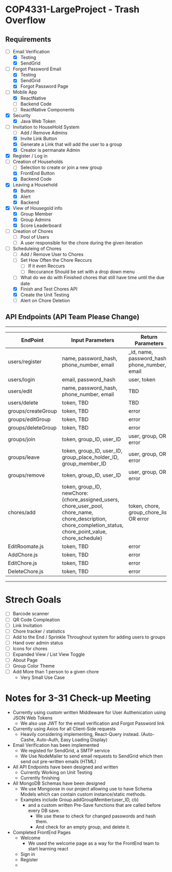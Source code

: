 # COP4331-LargeProject - Trash Overflow

## Requirements

- [ ] Email Verification
  - [x] Testing
  - [x] SendGrid
- [ ] Forgot Password Email
  - [x] Testing
  - [x] SendGrid
  - [x] Forgot Password Page
- [ ] Mobile App
  - [x] ReactNative
  - [ ] Backend Code
  - [ ] ReactNative Components
- [x] Security
  - [x] Java Web Token
- [ ] Invitation to HouseHold System
  - [ ] Add / Remove Admins
  - [x] Invite Link Button
  - [x] Generate a Link that will add the user to a group
  - [x] Creator is permanate Admin
- [x] Register / Log in
- [ ] Creation of Households
  - [ ] Selection to create or join a new group
  - [x] FrontEnd Button
  - [x] Backend Code
- [x] Leaving a Household
  - [x] Button
  - [x] Alert
  - [x] Backend
- [x] View of Housegold info
  - [x] Group Member
  - [x] Group Admins
  - [x] Score Leaderboard
- [ ] Creation of Chores
  - [ ] Pool of Users
  - [ ] A user responsible for the chore during the given iteration
- [ ] Scheduleing of Chores
  - [ ] Add / Remove User to Chores
  - [ ] Set How Often the Chore Reccurs
    - [ ] If it even Reccurs
    - [ ] Reccurance Should be set with a drop down menu
  - [ ] What do we do with Finished chores that still have time until the due date
  - [x] Finish and Test Chores API
  - [x] Create the Unit Testing
  - [ ] Alert on Chore Deletion

## API Endpoints (API Team Please Change)

---

| EndPoint           | Input Parameters                                                                                                                                              | Return Parameters                              |
| ------------------ | ------------------------------------------------------------------------------------------------------------------------------------------------------------- | ---------------------------------------------- |
| users/register     | name, password_hash, phone_number, email                                                                                                                      | \_id, name, password_hash, phone_number, email |
| users/login        | email, password_hash                                                                                                                                          | user, token                                    |
| users/edit         | name, password_hash, phone_number, email                                                                                                                      | TBD                                            |
| users/delete       | token, TBD                                                                                                                                                    | TBD                                            |
| groups/createGroup | token, TBD                                                                                                                                                    | error                                          |
| groups/editGroup   | token, TBD                                                                                                                                                    | error                                          |
| groups/deleteGroup | token, TBD                                                                                                                                                    | error                                          |
| groups/join        | token, group_ID, user_ID                                                                                                                                      | user, group, OR error                          |
| groups/leave       | token, group_ID, user_ID, group_place_holder_ID, group_member_ID                                                                                              | user, group, OR error                          |
| groups/remove      | token, group_ID, user_ID                                                                                                                                      | user, group, OR error                          |
| chores/add         | token, group_ID, newChore: {chore_assigned_users, chore_user_pool, chore_name, chore_description, chore_completion_status, chore_point_value, chore_schedule} | token, chore, group_chore_list, OR error       |
| EditRoomate.js     | token, TBD                                                                                                                                                    | error                                          |
| AddChore.js        | token, TBD                                                                                                                                                    | error                                          |
| EditChore.js       | token, TBD                                                                                                                                                    | error                                          |
| DeleteChore.js     | token, TBD                                                                                                                                                    | error                                          |

---

<!-- # Usage
### users/register
  *ROUTE*    POST api/users/register

  *DESC*     Register a user

  *ACCESS*   Public


```python
{ name, password_hash, phone_number, email}
``` -->

# Strech Goals

- [ ] Barcode scanner
- [ ] QR Code Compleation
- [ ] Link Invitation
- [ ] Chore tracker / statistics
- [ ] Add to the End / Sprinkle Throughout system for adding users to groups
- [ ] Hand over admin status
- [ ] Icons for chores
- [ ] Expanded View / List View Toggle
- [ ] About Page
- [ ] Group Color Theme
- [ ] Add More than 1 person to a given chore
  - Very Small Use Case

# Notes for 3-31 Check-up Meeting

- Currently using custom written Middleware for User Authenication using JSON Web Tokens
  - We also use JWT for the email verification and Forgot Password link
- Currently using Axios for all Client-Side requests
  - Heavily considering implementing, React-Query instead. (Auto-Cashe, Auto-Auth, Easy Loading Display)
- Email Verification has been implemented
  - We registed for SendGrid, a SMTP service
  - We Use NodeMailer to send email requests to SendGrid which then send out pre-written emails (HTML)
- All API Endpoints have been designed and written
  - Currently Working on Unit Testing
  - Currently finishing
- All MongoDB Schemas have been designed
  - We use Mongoose in our project allowing use to have Schema Models which can contain custom instance/static methods.
  - Examples include Group.addGroupMember(user_ID, cb)
    - and a custom written Pre-Save functions that are called before every DB save.
      - We use these to check for changed passwords and hash them.
      - And check for an empty group, and delete it.
- Completed FrontEnd Pages
  - Welcome
    - We used the welcome page as a way for the FrontEnd team to start learning react
  - Sign in
  - Register
  -
